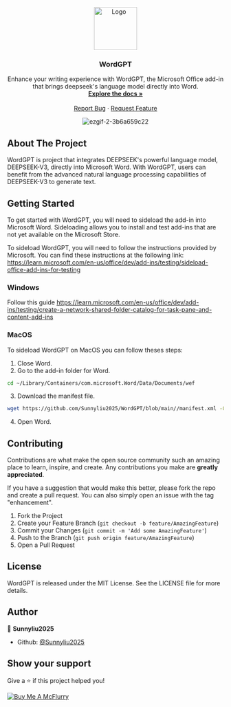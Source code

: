 <div align="center">
  <a href="https://github.com/Sunnyliu2025/WordGPT">
    <img src="assets/deekseeklogo.png" alt="Logo" height="100">
  </a>

  <br />
  <h3 align="center">WordGPT</h3>

  <p align="center">
    Enhance your writing experience with WordGPT, the Microsoft Office add-in that brings deepseek's language model directly into Word.
    <br />
    <a href=https://github.com/Sunnyliu2025/WordGPT><strong>Explore the docs »</strong></a>
    <br />
    <br />
    <a href="https://github.com/Sunnyliu2025/WordGPT/issues">Report Bug</a>
    ·
    <a href="https://github.com/Sunnyliu2025/WordGPT/issues">Request Feature</a>
  </p>

![ezgif-2-3b6a659c22](https://user-images.githubusercontent.com/37296364/221949219-4aba4e03-125f-4d81-a58b-7cffa4c9c03c.gif)

</div>



## About The Project
WordGPT is project that integrates DEEPSEEK's powerful language model, DEEPSEEK-V3, directly into Microsoft Word. With WordGPT, users can benefit from the advanced natural language processing capabilities of DEEPSEEK-V3 to generate text.

## Getting Started
To get started with WordGPT, you will need to sideload the add-in into Microsoft Word. Sideloading allows you to install and test add-ins that are not yet available on the Microsoft Store.

To sideload WordGPT, you will need to follow the instructions provided by Microsoft. You can find these instructions at the following link: https://learn.microsoft.com/en-us/office/dev/add-ins/testing/sideload-office-add-ins-for-testing

### Windows

Follow this guide https://learn.microsoft.com/en-us/office/dev/add-ins/testing/create-a-network-shared-folder-catalog-for-task-pane-and-content-add-ins

### MacOS

To sideload WordGPT on MacOS you can follow theses steps:
1. Close Word.
2. Go to the add-in folder for Word.
```sh
cd ~/Library/Containers/com.microsoft.Word/Data/Documents/wef
```
3. Download the manifest file.
```sh
wget https://github.com/Sunnyliu2025/WordGPT/blob/main//manifest.xml -O wordgpt.xml
```
4. Open Word.

## Contributing

Contributions are what make the open source community such an amazing place to learn, inspire, and create. Any contributions you make are **greatly appreciated**.

If you have a suggestion that would make this better, please fork the repo and create a pull request. You can also simply open an issue with the tag "enhancement".

1. Fork the Project
2. Create your Feature Branch (`git checkout -b feature/AmazingFeature`)
3. Commit your Changes (`git commit -m 'Add some AmazingFeature'`)
4. Push to the Branch (`git push origin feature/AmazingFeature`)
5. Open a Pull Request

## License

WordGPT is released under the MIT License. See the LICENSE file for more details.

## Author

👤 **Sunnyliu2025**

- Github: [@Sunnyliu2025](https://github.com/Sunnyliu2025)

## Show your support

Give a ⭐️ if this project helped you!

<a href="https://www.buymeacoffee.com/Sunnyliu2025">
  <img src="https://github.com/Sunnyliu2025/Sunnyliu2025/raw/main/images/buymeacoffe.png" alt="Buy Me A McFlurry">
</a>
